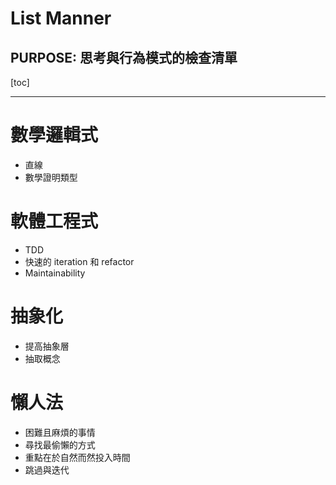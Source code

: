 List Manner
==

PURPOSE: 思考與行為模式的檢查清單
--

[toc]

****************************************************************

# 數學邏輯式 
*  直線 
* 數學證明類型

# 軟體工程式 
* TDD 
* 快速的 iteration 和 refactor
* Maintainability

# 抽象化 
* 提高抽象層
* 抽取概念

# 懶人法
* 困難且麻煩的事情
* 尋找最偷懶的方式
* 重點在於自然而然投入時間
* 跳過與迭代
<!--stackedit_data:
eyJoaXN0b3J5IjpbLTEzNjQ3NTg5OTldfQ==
-->
